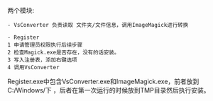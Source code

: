 两个模块:
    
    - VsConverter 负责读取 文件夹/文件信息，调用ImageMagick进行转换
    
    - Register   
    1 申请管理员权限执行后续步骤
    2 检查Magick.exe是否存在，没有的话安装。
    3 写入注册表，添加右键选项
    4 调用VsConverter

Register.exe中包含VsConverter.exe和ImageMagick.exe，前者放到C:/Windows/下
，后者在第一次运行的时候放到TMP目录然后执行安装。
